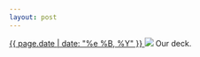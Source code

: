 ```yaml
---
layout: post
---
```


<p>
  <a href="/463">
    <time>{{ page.date | date: "%e %B, %Y" }}</time>
  </a>
  <a href="/463"><img src="{{ site.assets_url }}/463.jpg"/></a>
  <span>Our deck.</span>
</p>
